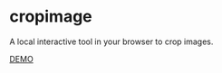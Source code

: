# cropimage
A local interactive tool in your browser to crop images.

[DEMO](https://rawgit.com/arccoder/cropimage/master/index.html)

